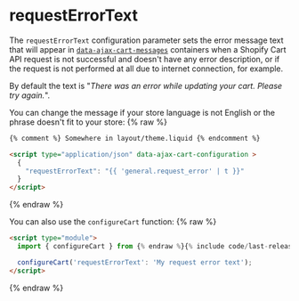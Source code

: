 # requestErrorText

The `requestErrorText` configuration parameter sets the error message text that will appear in [`data-ajax-cart-messages`](/reference/data-ajax-cart-messages/) containers when a Shopify Cart API request is not successful and doesn't have any error description, or if the request is not performed at all due to internet connection, for example.

By default the text is "*There was an error while updating your cart. Please try again.*".

You can change the message if your store language is not English or the phrase doesn't fit to your store:
{% raw %}
```html
{% comment %} Somewhere in layout/theme.liquid {% endcomment %}

<script type="application/json" data-ajax-cart-configuration >
  {
    "requestErrorText": "{{ 'general.request_error' | t }}"
  }
</script>
```
{% endraw %}

You can also use the `configureCart` function:
{% raw %}
```html
<script type="module">
  import { configureCart } from {% endraw %}{% include code/last-release-file-name.html asset_url=true %}{% raw %};

  configureCart('requestErrorText': 'My request error text');
</script>
```
{% endraw %}
